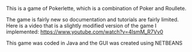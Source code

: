 This is a game of Pokerlette, which is a combination of Poker and Roullete. 

The game is fairly new so documentation and tutorials are fairly limited. Here is a video that is a slightly modified version of the game I implemented:
https://www.youtube.com/watch?v=4IsmM_R7Vv0

This game was coded in Java and the GUI was created using NETBEANS